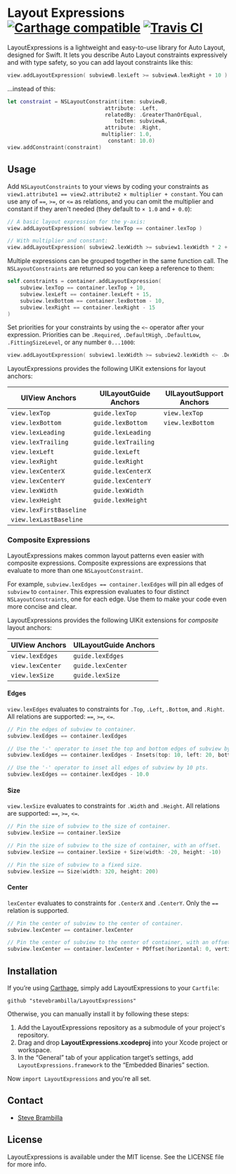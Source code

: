 # Layout Expressions [![Carthage compatible](https://img.shields.io/badge/Carthage-compatible-4BC51D.svg?style=flat)](https://github.com/Carthage/Carthage) [![Travis CI](https://api.travis-ci.org/stevebrambilla/LayoutExpressions.svg?branch=master)](https://travis-ci.org/stevebrambilla/LayoutExpressions)

LayoutExpressions is a lightweight and easy-to-use library for Auto Layout, designed for Swift.
It lets you describe Auto Layout constraints expressively and with type safety, so you can add layout constraints like this:

```swift
view.addLayoutExpression( subviewB.lexLeft >= subviewA.lexRight + 10 )
```

...instead of this:

```swift
let constraint = NSLayoutConstraint(item: subviewB,
                               attribute: .Left,
                               relatedBy: .GreaterThanOrEqual,
                                  toItem: subviewA,
                               attribute: .Right,
                              multiplier: 1.0,
                                constant: 10.0)
view.addConstraint(constraint)
```

## Usage

Add `NSLayoutConstraints` to your views by coding your constraints as `view1.attribute1 == view2.attribute2 × multiplier + constant`.
You can use any of `==`, `>=`, or `<=` as relations, and you can omit the multiplier and constant if they aren't needed (they default to `× 1.0` and `+ 0.0`):

```swift
// A basic layout expression for the y-axis:
view.addLayoutExpression( subview.lexTop == container.lexTop )

// With multiplier and constant:
view.addLayoutExpression( subview2.lexWidth >= subview1.lexWidth * 2 + 10 )
```

Multiple expressions can be grouped together in the same function call. The `NSLayoutConstraints` are returned so you can keep a reference to them:

```swift
self.constraints = container.addLayoutExpression(
    subview.lexTop == container.lexTop + 10,
    subview.lexLeft == container.lexLeft + 15,
    subview.lexBottom == container.lexBottom - 10,
    subview.lexRight == container.lexRight - 15
)
```

Set priorities for your constraints by using the `<~` operator after your expression. Priorities can be `.Required`, `.DefaultHigh`, `.DefaultLow`, `.FittingSizeLevel`, or any number `0...1000`:

```swift
view.addLayoutExpression( subview1.lexWidth >= subview2.lexWidth <~ .DefaultHigh )
```

LayoutExpressions provides the following UIKit extensions for layout anchors:

UIView Anchors            | UILayoutGuide   Anchors    | UILayoutSupport   Anchors   |
--------------------------|----------------------------|-----------------------------|
`view.lexTop`             | `guide.lexTop`             | `view.lexTop`               |
`view.lexBottom`          | `guide.lexBottom`          | `view.lexBottom`            |
`view.lexLeading`         | `guide.lexLeading`         |                             |
`view.lexTrailing`        | `guide.lexTrailing`        |                             |
`view.lexLeft`            | `guide.lexLeft`            |                             |
`view.lexRight`           | `guide.lexRight`           |                             |
`view.lexCenterX`         | `guide.lexCenterX`         |                             |
`view.lexCenterY`         | `guide.lexCenterY`         |                             |
`view.lexWidth`           | `guide.lexWidth`           |                             |
`view.lexHeight`          | `guide.lexHeight`          |                             |
`view.lexFirstBaseline`   |                            |                             |
`view.lexLastBaseline`    |                            |                             |

### Composite Expressions

LayoutExpressions makes common layout patterns even easier with composite expressions.
Composite expressions are expressions that evaluate to more than one `NSLayoutConstraint`.

For example, `subview.lexEdges == container.lexEdges` will pin all edges of `subview` to `container`. 
This expression evaluates to four distinct `NSLayoutConstraints`, one for each edge. Use them to make your code even more concise and clear.

LayoutExpressions provides the following UIKit extensions for _composite_ layout anchors:

UIView Anchors            | UILayoutGuide Anchors      |
--------------------------|----------------------------|
`view.lexEdges`           | `guide.lexEdges`           |
`view.lexCenter`          | `guide.lexCenter`          |
`view.lexSize`            | `guide.lexSize`            |

#### Edges

`view.lexEdges` evaluates to constraints for `.Top`, `.Left`, `.Bottom`, and `.Right`. All relations are supported: `==`, `>=`, `<=`.

```swift
// Pin the edges of subview to container.
subview.lexEdges == container.lexEdges

// Use the '-' operator to inset the top and bottom edges of subview by 10 pts, and the right and left edges by 20 pts.
subview.lexEdges == container.lexEdges - Insets(top: 10, left: 20, bottom: 10, right: 20)

// Use the '-' operator to inset all edges of subview by 10 pts.
subview.lexEdges == container.lexEdges - 10.0
```

#### Size

`view.lexSize` evaluates to constraints for `.Width` and `.Height`. All relations are supported: `==`, `>=`, `<=`.

```swift
// Pin the size of subview to the size of container.
subview.lexSize == container.lexSize

// Pin the size of subview to the size of container, with an offset.
subview.lexSize == container.lexSize + Size(width: -20, height: -10)

// Pin the size of subview to a fixed size.
subview.lexSize == Size(width: 320, height: 200)
```

#### Center

`lexCenter` evaluates to constraints for `.CenterX` and `.CenterY`. Only the `==` relation is supported.

```swift
// Pin the center of subview to the center of container.
subview.lexCenter == container.lexCenter

// Pin the center of subview to the center of container, with an offset.
subview.lexCenter == container.lexCenter + POffset(horizontal: 0, vertical: -10)
```

## Installation

If you’re using [Carthage](https://github.com/Carthage/Carthage), simply add LayoutExpressions to your `Cartfile`:

```
github "stevebrambilla/LayoutExpressions"
```

Otherwise, you can manually install it by following these steps:

1. Add the LayoutExpressions repository as a submodule of your project's repository.
2. Drag and drop **LayoutExpressions.xcodeproj** into your Xcode project or workspace.
3. In the “General” tab of your application target’s settings, add `LayoutExpressions.framework` to the “Embedded Binaries” section.

Now `import LayoutExpressions` and you're all set.

## Contact

- [Steve Brambilla](http://github.com/stevebrambilla)

## License

LayoutExpressions is available under the MIT license. See the LICENSE file for more info.